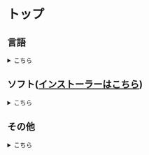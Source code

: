
# トップ
## 言語
<details>
<summary>こちら</summary>

- [C](lng_c/c.md)
- [Dos Command](lng_doscommand/doscommand.md)
- [PowerShell](lng_powershell/powershell.md)
- [Python](lng_python/python.md)
- [Ruby](lng_ruby/ruby.md)
- [Svn Command](lng_svncommand/svncommand.md)
- [Vba](lng_vba/vba.md)
- [Vbs](lng_vbs/vbs.md)
- [Vim Script](lng_vimscript/vimscript.md)
- [Markdown](lng_markdown/markdown.md)
</details>

## ソフト([インストーラーはこちら](otr_other/installer_url.md))
<details>
<summary>こちら</summary>

- [Github Wiki](sft_githubwiki/githubwiki.md)
- [@Wiki](sft_atwiki/atwiki.md)
- [Amazon Cloud Drive](sft_amazonclouddrive/amazonclouddrive.md)
- [Everything](sft_everything/everything.md)
- [Microsoft Excel](sft_excel/excel.md)
- [Microsoft Word](sft_word/word.md)
- [Microsoft Outlook](sft_outlook/outlook.md)
- [Microsoft Visio](srt_visio/visio.md)
- [Kinza](sft_kinza/kinza.md)
- [MiGrep](sft_migrep/migrep.md)
- [PDF-XChange-Viewer](sft_pdf-xchange-viewer/pdf-xchange-viewer.md)
- [Raspberry Pi](sft_raspberrypi/raspberrypi.md)
- [Mozilla Firefox](sft_firefox/firefox.md)
- [Mozilla Thunderbird](sft_thunderbird/thunderbird.md)
- [Tortoise Git](sft_tortoisegit/tortoisegit.md)
- [Tortoise Svn](sft_tortoisesvn/tortoisesvn.md)
- [Vim](sft_vim/vim.md)
- [秀丸](sft_hidemaru/hidemaru.md)
- [Cygwin](sft_cygwin/cygwin.md)
- [iThoughts](sft_ithoughts/ithoughts.md)
- [X-Finder](sft_x-finder/x-finder.md)
- [Windows](sft_windows/windows.md)
- [Redmine](sft_redmine/redmine.md)
- [EyeD3](sft_eyed3/eyed3.md)
- [grep.exe](sft_grepexe/grepexe.md)
- [Enterprise Architect](sft_ea/ea.md)
- [EpTree](sft_eptree/eptree.md)
</details>

## その他
<details>
<summary>こちら</summary>

- [用語集](klg_words/words.md)
- [その他](otr_other/other.md)
</details>

